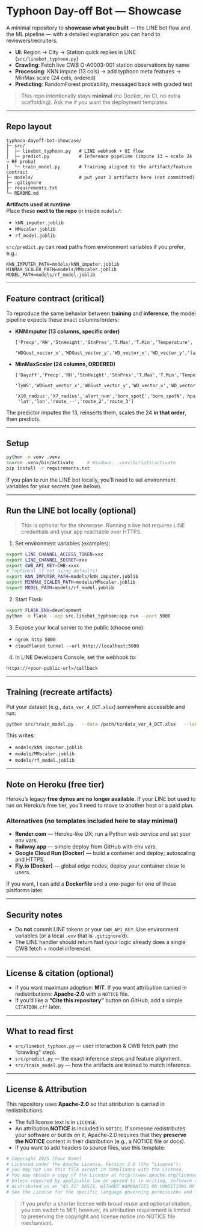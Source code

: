 # Typhoon Day-off Bot — Showcase

A minimal repository to **showcase what you built** — the LINE bot flow and the ML pipeline — with a detailed explanation you can hand to reviewers/recruiters.

- **UI**: Region → City → Station quick replies in LINE (`src/linebot_typhoon.py`)
- **Crawling**: Fetch live CWB O-A0003-001 station observations by name
- **Processing**: KNN impute (13 cols) → add typhoon meta features → MinMax scale (24 cols, ordered)
- **Predicting**: RandomForest probability, messaged back with graded text

> This repo intentionally stays **minimal** (no Docker, no CI, no extra scaffolding). Ask me if you want the deployment templates.

---

## Repo layout

```
typhoon-dayoff-bot-showcase/
├─ src/
│  ├─ linebot_typhoon.py   # LINE webhook + UI flow
│  ├─ predict.py           # Inference pipeline (impute 13 → scale 24 → RF proba)
│  └─ train_model.py       # Training aligned to the artifact/feature contract
├─ models/                 # put your 3 artifacts here (not committed)
├─ .gitignore
├─ requirements.txt
└─ README.md
```

**Artifacts used at runtime**  
Place these **next to the repo** or inside `models/`:
- `kNN_imputer.joblib`
- `MMscaler.joblib`
- `rf_model.joblib`

`src/predict.py` can read paths from environment variables if you prefer, e.g.:
```
KNN_IMPUTER_PATH=models/kNN_imputer.joblib
MINMAX_SCALER_PATH=models/MMscaler.joblib
MODEL_PATH=models/rf_model.joblib
```

---

## Feature contract (critical)

To reproduce the same behavior between **training** and **inference**, the model pipeline expects these exact columns/orders:

- **KNNImputer (13 columns, specific order)**  
  ```
  ['Precp','RH','StnHeight','StnPres','T.Max','T.Min','Temperature',
   'WDGust_vector_x','WDGust_vector_y','WD_vector_x','WD_vector_y','lat','lon']
  ```

- **MinMaxScaler (24 columns, ORDERED)**  
  ```
  ['Dayoff','Precp','RH','StnHeight','StnPres','T.Max','T.Min','Temperature',
   'TyWS','WDGust_vector_x','WDGust_vector_y','WD_vector_x','WD_vector_y',
   'X10_radius','X7_radius','alert_num','born_spotE','born_spotN','hpa',
   'lat','lon','route_--','route_2','route_3']
  ```

The predictor imputes the 13, reinserts them, scales the 24 **in that order**, then predicts.

---

## Setup

```bash
python -m venv .venv
source .venv/bin/activate     # Windows: .venv\Scripts\activate
pip install -r requirements.txt
```

If you plan to run the LINE bot locally, you’ll need to set environment variables for your secrets (see below).

---

## Run the LINE bot locally (optional)

> This is optional for the showcase. Running a live bot requires LINE credentials and your app reachable over HTTPS.

1) Set environment variables (examples):
```bash
export LINE_CHANNEL_ACCESS_TOKEN=xxx
export LINE_CHANNEL_SECRET=xxx
export CWB_API_KEY=CWB-xxxx
# (optional if not using defaults)
export KNN_IMPUTER_PATH=models/kNN_imputer.joblib
export MINMAX_SCALER_PATH=models/MMscaler.joblib
export MODEL_PATH=models/rf_model.joblib
```

2) Start Flask:
```bash
export FLASK_ENV=development
python -m flask --app src.linebot_typhoon:app run --port 5000
```

3) Expose your local server to the public (choose one):
- `ngrok http 5000`
- `cloudflared tunnel --url http://localhost:5000`

4) In LINE Developers Console, set the webhook to:
```
https://<your-public-url>/callback
```

---

## Training (recreate artifacts)

Put your dataset (e.g., `data_ver_4_DCT.xlsx`) somewhere accessible and run:

```bash
python src/train_model.py   --data /path/to/data_ver_4_DCT.xlsx   --label TmrDayoff   --output-dir models
```

This writes:
- `models/kNN_imputer.joblib`
- `models/MMscaler.joblib`
- `models/rf_model.joblib`

---

## Note on Heroku (free tier)

Heroku’s legacy **free dynos are no longer available**. If your LINE bot used to run on Heroku’s free tier, you’ll need to move to another host or a paid plan.

### Alternatives (no templates included here to stay minimal)
- **Render.com** — Heroku-like UX; run a Python web service and set your env vars.
- **Railway.app** — simple deploy from GitHub with env vars.
- **Google Cloud Run (Docker)** — build a container and deploy; autoscaling and HTTPS.
- **Fly.io (Docker)** — global edge nodes; deploy your container close to users.

If you want, I can add a **Dockerfile** and a one-pager for one of these platforms later.

---

## Security notes

- Do **not** commit LINE tokens or your `CWB_API_KEY`. Use environment variables (or a local `.env` that is `.gitignore`’d).
- The LINE handler should return fast (your logic already does a single CWB fetch + model inference).

---

## License & citation (optional)

- If you want maximum adoption: **MIT**. If you want attribution carried in redistributions: **Apache-2.0** with a `NOTICE` file.
- If you’d like a **“Cite this repository”** button on GitHub, add a simple `CITATION.cff` later.

---

## What to read first

- `src/linebot_typhoon.py` — user interaction & CWB fetch path (the “crawling” step).
- `src/predict.py` — the exact inference steps and feature alignment.
- `src/train_model.py` — how the artifacts are trained to match inference.



---

## License & Attribution

This repository uses **Apache-2.0** so that attribution is carried in redistributions.

- The full license text is in `LICENSE`.
- An attribution **NOTICE** is included in `NOTICE`. If someone redistributes your software or builds on it,
  Apache-2.0 requires that they **preserve the NOTICE** content in their distribution (e.g., a NOTICE file or docs).
- If you want to add headers to source files, use this template:

```python
# Copyright 2025 [Your Name]
# Licensed under the Apache License, Version 2.0 (the "License");
# you may not use this file except in compliance with the License.
# You may obtain a copy of the License at http://www.apache.org/licenses/LICENSE-2.0
# Unless required by applicable law or agreed to in writing, software distributed under the License is
# distributed on an "AS IS" BASIS, WITHOUT WARRANTIES OR CONDITIONS OF ANY KIND, either express or implied.
# See the License for the specific language governing permissions and limitations under the License.
```

> If you prefer a shorter license with broad reuse and optional citation, you can switch to MIT; however, its
> attribution requirement is limited to preserving the copyright and license notice (no NOTICE file mechanism).
